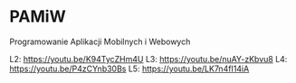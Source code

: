 # PAMiW
Programowanie Aplikacji Mobilnych i Webowych

L2: https://youtu.be/K94TycZHm4U
L3: https://youtu.be/nuAY-zKbvu8
L4: https://youtu.be/P4zCYnb30Bs
L5: https://youtu.be/LK7n4fI14iA
